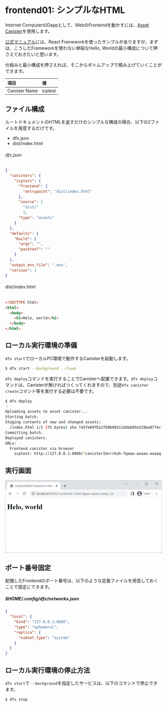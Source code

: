 # frontend01: シンプルなHTML

Internet ComputerのDappとして、WebのFrontendを動かすには、[Asset Canister](https://github.com/dfinity/sdk/tree/master/src/canisters/frontend/ic-frontend-canister)を使用します。

[公式マニュアル](https://internetcomputer.org/docs/current/developer-docs/frontend/)には、React Frameworkを使ったサンプルがありますが、まずは、こうしたFrameworkを使わない単純なHello, Worldの最小構成について押さえておきたいと思います。

仕組みと最小構成を押さえれば、そこからボトムアップで積み上げていくことができます。

|項目         |値     |
|:------------|:------|
|Canister Name|icptest|

## ファイル構成

ルートドキュメントのHTMLを返すだけのシンプルな構成の場合、以下の2ファイルを用意するだけです。

- dfx.json
- dist/index.html

###### dfx.json

```json
{
  "canisters": {
    "icptest": {
      "frontend": {
        "entrypoint": "dist/index.html"
      },
      "source": [
        "dist/"
        ],
      "type": "assets"
    }
  },
  "defaults": {
    "build": {
      "args": "",
      "packtool": ""
    }
  },
  "output_env_file": ".env",
  "version": 1
}
```

###### dist/index.html

```html
<!DOCTYPE html>
<html>
  <body>
    <h1>Helo, world</h1>
  </body>
</html>
```

## ローカル実行環境の準備

`dfx start`でローカルPC環境で動作するCanisterを起動します。

```bash
$ dfx start --background --clean
```

`dfx deploy`コマンドを実行することでCanisterへ配置できます。`dfx deploy`コマンドは、Canisterが無ければつくってくれますので、別途`dfx canister create`コマンド等を実行する必要は不要です。

```bash
$ dfx deploy
︙
Uploading assets to asset canister...
Starting batch.
Staging contents of new and changed assets:
  /index.html 1/1 (75 bytes) sha 7a5fe09fb12f60b99511ddab85e329ba8774c71aba3df1a4616ea7438d49f442 
Committing batch.
Deployed canisters.
URLs:
  Frontend canister via browser
    icptest: http://127.0.0.1:8000/?canisterId=rrkah-fqaaa-aaaaa-aaaaq-cai
```

## 実行画面

![](../.gitbook/assets/development/test0004_frontend/01_helloworld.png)


## ポート番号固定

配備したFrontendのポート番号は、以下のような定義ファイルを用意しておくことで固定にできます。
##### $HOME/.config/dfx/networks.json

```json
{
  "local": {
    "bind": "127.0.0.1:8000",
    "type": "ephemeral",
    "replica": {
      "subnet_type": "system"
    }
  }
}
```

## ローカル実行環境の停止方法

`dfx start`で `--background`を指定したサービスは、以下のコマンドで停止できます。

```bash
$ dfx stop
```
